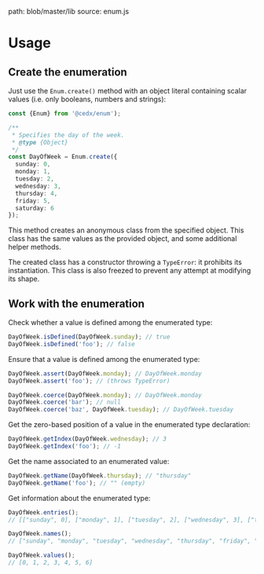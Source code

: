 path: blob/master/lib
source: enum.js
# Usage

## Create the enumeration
Just use the `Enum.create()` method with an object literal containing scalar values (i.e. only booleans, numbers and strings):

```ts
const {Enum} from '@cedx/enum');

/**
 * Specifies the day of the week.
 * @type {Object}
 */
const DayOfWeek = Enum.create({
  sunday: 0,
  monday: 1,
  tuesday: 2,
  wednesday: 3,
  thursday: 4,
  friday: 5,
  saturday: 6
});
```

This method creates an anonymous class from the specified object.
This class has the same values as the provided object, and some additional helper methods.

The created class has a constructor throwing a `TypeError`: it prohibits its instantiation.
This class is also freezed to prevent any attempt at modifying its shape.

## Work with the enumeration
Check whether a value is defined among the enumerated type:

```ts
DayOfWeek.isDefined(DayOfWeek.sunday); // true
DayOfWeek.isDefined('foo'); // false
```

Ensure that a value is defined among the enumerated type:

```ts
DayOfWeek.assert(DayOfWeek.monday); // DayOfWeek.monday
DayOfWeek.assert('foo'); // (throws TypeError)

DayOfWeek.coerce(DayOfWeek.monday); // DayOfWeek.monday
DayOfWeek.coerce('bar'); // null
DayOfWeek.coerce('baz', DayOfWeek.tuesday); // DayOfWeek.tuesday
```

Get the zero-based position of a value in the enumerated type declaration:

```ts
DayOfWeek.getIndex(DayOfWeek.wednesday); // 3
DayOfWeek.getIndex('foo'); // -1
```

Get the name associated to an enumerated value:

```ts
DayOfWeek.getName(DayOfWeek.thursday); // "thursday"
DayOfWeek.getName('foo'); // "" (empty)
```

Get information about the enumerated type:

```ts
DayOfWeek.entries();
// [["sunday", 0], ["monday", 1], ["tuesday", 2], ["wednesday", 3], ["thursday", 4], ["friday", 5], ["saturday", 6]]

DayOfWeek.names();
// ["sunday", "monday", "tuesday", "wednesday", "thursday", "friday", "saturday"]

DayOfWeek.values();
// [0, 1, 2, 3, 4, 5, 6]
```
